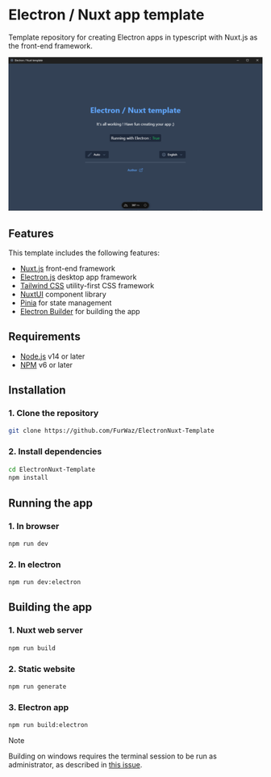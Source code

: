 # Electron / Nuxt app template
Template repository for creating Electron apps in typescript with Nuxt.js as the front-end framework.

![Preview](./doc/preview.png)

## Features
This template includes the following features:
- [Nuxt.js](https://nuxt.com/) front-end framework
- [Electron.js](https://www.electronjs.org/) desktop app framework
- [Tailwind CSS](https://tailwindcss.com/) utility-first CSS framework
- [NuxtUI](https://ui.nuxt.com/) component library
- [Pinia](https://pinia.vuejs.org/) for state management
- [Electron Builder](https://www.electron.build/) for building the app

## Requirements
- [Node.js](https://nodejs.org/) v14 or later
- [NPM](https://www.npmjs.com/) v6 or later

## Installation

### 1. Clone the repository

```bash
git clone https://github.com/FurWaz/ElectronNuxt-Template
```

### 2. Install dependencies

```bash
cd ElectronNuxt-Template
npm install
```

## Running the app

### 1. In browser

```bash
npm run dev
```

### 2. In electron

```bash
npm run dev:electron
```

## Building the app

### 1. Nuxt web server 

```bash
npm run build
```

### 2. Static website

```bash
npm run generate
```

### 3. Electron app

```bash
npm run build:electron
```

> [!NOTE] 
> Building on windows requires the terminal session to be run as administrator,
> as described in [this issue](https://github.com/electron-userland/electron-builder/issues/8149).

